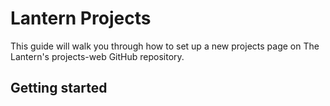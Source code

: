 # Lantern Projects

This guide will walk you through how to set up a new projects page on The Lantern's projects-web GitHub repository.

## Getting started



